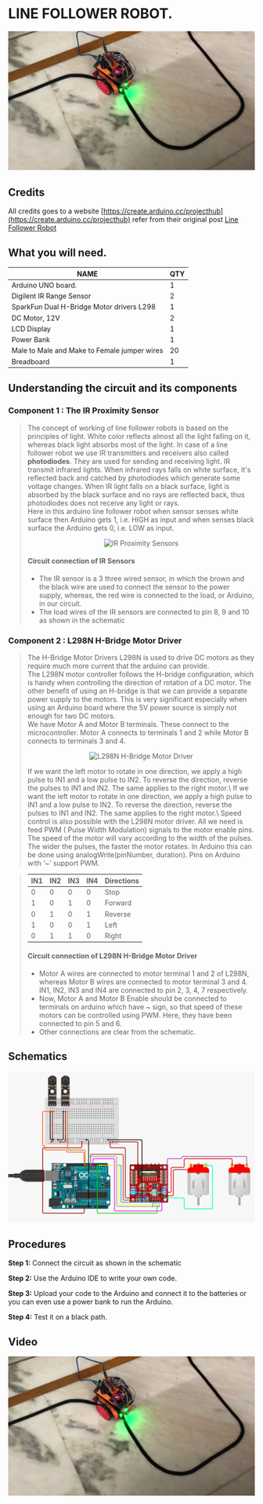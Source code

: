 # LINE FOLLOWER ROBOT.

![Project image](/line-follower-robot/line-follower/images/project-image.png)

## Credits

All credits goes to a website [https://create.arduino.cc/projecthub](https://create.arduino.cc/projecthub)
refer from their original post [Line Follower Robot](https://create.arduino.cc/projecthub/saher-iqbal/line-follower-robot-36516b)

## What you will need.

| NAME                                         | QTY |
| -------------------------------------------- | --- |
| Arduino UNO board.                           | 1   |
| Digilent IR Range Sensor                     | 2   |
| SparkFun Dual H-Bridge Motor drivers L298    | 1   |
| DC Motor, 12V                                | 2   |
| LCD Display                                  | 1   |
| Power Bank                                   | 1   |
| Male to Male and Make to Female jumper wires | 20  |
| Breadboard                                   | 1   |

## Understanding the circuit and its components

### Component 1 : The IR Proximity Sensor

> The concept of working of line follower robots is based on the principles of light. White color reflects almost all the light falling on it, whereas black light absorbs most of the light. In case of a line follower robot we use IR transmitters and receivers also called **photodiodes**. They are used for sending and receiving light. IR transmit infrared lights. When infrared rays falls on white surface, it's reflected back and catched by photodiodes which generate some voltage changes. When IR light falls on a black surface, light is absorbed by the black surface and no rays are reflected back, thus photodiodes does not receive any light or rays.\
> Here in this arduino line follower robot when sensor senses white surface then Arduino gets 1, i.e. HIGH as input and when senses black surface the Arduino gets 0, i.e. LOW as input.
> <br>
> <p align="center"><img src="./line-follower/images/IR-proximity-sensors.avif" alt="IR Proximity Sensors"/></p>
> 
> #### Circuit connection of IR Sensors
>
> - The IR sensor is a 3 three wired sensor, in which the brown and the black wire are used to connect the sensor to the power supply, whereas, the red wire is connected to the load, or Arduino, in our circuit.
> - The load wires of the IR sensors are connected to pin 8, 9 and 10 as shown in the schematic

### Component 2 : L298N H-Bridge Motor Driver

> The H-Bridge Motor Drivers L298N is used to drive DC motors as they require much more current that the arduino can provide.\
> The L298N motor controller follows the H-bridge configuration, which is handy when controlling the direction of rotation of a DC motor. The other benefit of using an H-bridge is that we can provide a separate power supply to the motors. This is very significant especially when using an Arduino board where the 5V power source is simply not enough for two DC motors.\
> We have Motor A and Motor B terminals. These connect to the microcontroller. Motor A connects to terminals 1 and 2 while Motor B connects to terminals 3 and 4.
> <br>
> <p align="center"><img src="./line-follower/images/L298N-H-bridge-Motor-Driver.avif" alt="L298N H-Bridge Motor Driver"></p>
> If we want the left motor to rotate in one direction, we apply a high pulse to IN1 and a low pulse to IN2. To reverse the direction, reverse the pulses to IN1 and IN2. The same applies to the right motor.\
> If we want the left motor to rotate in one direction, we apply a high pulse to IN1 and a low pulse to IN2. To reverse the direction, reverse the pulses to IN1 and IN2. The same applies to the right motor.\
> Speed control is also possible with the L298N motor driver. All we need is feed PWM ( Pulse Width Modulation) signals to the motor enable pins. The speed of the motor will vary according to the width of the pulses. The wider the pulses, the faster the motor rotates. In Arduino this can be done using analogWrite(pinNumber, duration). Pins on Arduino with ‘~’ support PWM.


> | IN1 | IN2 | IN3 | IN4 | Directions |
> | --- | --- | --- | --- | ---------- |
> | 0 | 0 | 0 | 0 | Stop |
> | 1 | 0 | 1 | 0 | Forward |
> | 0 | 1 | 0 | 1 | Reverse |
> | 1 | 0 | 0 | 1 | Left |
> | 0 | 1 | 1 | 0 | Right |
> #### Circuit connection of L298N H-Bridge Motor Driver
> - Motor A wires are connected to motor terminal 1 and 2 of L298N, whereas Motor B wires are connected to motor terminal 3 and 4. IN1, IN2, IN3 and IN4 are connected to pin 2, 3, 4, 7 respectively.
> - Now, Motor A and Motor B Enable should be connected to terminals on arduino which have ~ sign, so that speed of these motors can be controlled using PWM. Here, they have been connected to pin 5 and 6.
> - Other connections are clear from the schematic.

## Schematics

![Line follower robot schematics](/line-follower-robot/line-follower/images/line-follower-robot-schematics.png)

## Procedures

**Step 1:** Connect the circuit as shown in the schematic

**Step 2:** Use the Arduino IDE to write your own code.

**Step 3:** Upload your code to the Arduino and connect it to the batteries or you can even use a power bank to run the Arduino.

**Step 4:** Test it on a black path.

## Video

[![Watch the of line follower robot video here!](/line-follower-robot/line-follower/images/project-image.png)](https://youtu.be/UrWKS8XJh2Y)
